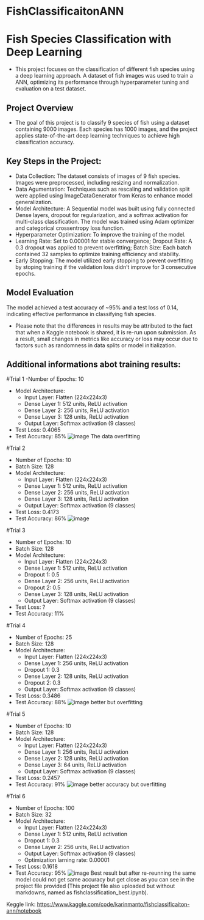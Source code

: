 # FishClassificaitonANN
# Fish Species Classification with Deep Learning
- This project focuses on the classification of different fish species using a deep learning approach. A dataset of fish images was used to train a ANN, optimizing its performance through hyperparameter tuning and evaluation on a test dataset.
## Project Overview
- The goal of this project is to classify 9 species of fish using a dataset containing 9000 images. Each species has 1000 images, and the project applies state-of-the-art deep learning techniques to achieve high classification accuracy.
## Key Steps in the Project:
- Data Collection: The dataset consists of images of 9 fish species. Images were preprocessed, including resizing and normalization.
- Data Agumentation: Techniques such as rescaling and validation split were applied using ImageDataGenerator from Keras to enhance model generalization.
- Model Architecture: A Sequential model was built using fully connected Dense layers, dropout for regularization, and a softmax activation for multi-class classification. The model was trained using Adam optimizer and categorical crossentropy loss function.
- Hyperparameter Optimization: To improve the training of the model.
- Learning Rate: Set to 0.00001 for stable convergence; Dropout Rate: A 0.3 dropout was applied to prevent overfitting; Batch Size: Each batch contained 32 samples to optimize training efficiency and stability.
- Early Stopping: The model utilized early stopping to prevent overfitting by stoping training if the validation loss didn’t improve for 3 consecutive epochs.
## Model Evaluation 
The model achieved a test accuracy of ~95% and a test loss of 0.14, indicating effective performance in classifying fish species.

- Please note that the differences in results may be attributed to the fact that when a Kaggle notebook is shared, it is re-run upon submission. As a result, small changes in metrics like accuracy or loss may occur due to factors such as randomness in data splits or model initialization.

## Additional informations abot training results:

#Trial 1
-Number of Epochs: 10
- Model Architecture:
  - Input Layer: Flatten (224x224x3)
  - Dense Layer 1: 512 units, ReLU activation
  - Dense Layer 2: 256 units, ReLU activation
  - Dense Layer 3: 128 units, ReLU activation
  - Output Layer: Softmax activation (9 classes)
- Test Loss: 0.4065
- Test Accuracy: 85%
![image](https://github.com/user-attachments/assets/742551a0-f65c-4f4c-a899-e86606b8f253)
The data overfitting

#Trial 2
- Number of Epochs: 10
- Batch Size: 128
- Model Architecture:
  - Input Layer: Flatten (224x224x3)
  - Dense Layer 1: 512 units, ReLU activation
  - Dense Layer 2: 256 units, ReLU activation
  - Dense Layer 3: 128 units, ReLU activation
  - Output Layer: Softmax activation (9 classes)
- Test Loss: 0.4173
- Test Accuracy: 86%
![image](https://github.com/user-attachments/assets/524cca7f-fcfa-4270-8a2e-fa1ec3cbcf02)

#Trial 3
- Number of Epochs: 10
- Batch Size: 128
- Model Architecture:
  - Input Layer: Flatten (224x224x3)
  - Dense Layer 1: 512 units, ReLU activation
  - Dropout 1: 0.5
  - Dense Layer 2: 256 units, ReLU activation
  - Dropout 2: 0.5
  - Dense Layer 3: 128 units, ReLU activation
  - Output Layer: Softmax activation (9 classes)
- Test Loss: ?
- Test Accuracy: 11%

#Trial 4
- Number of Epochs: 25
- Batch Size: 128
- Model Architecture:
  - Input Layer: Flatten (224x224x3)
  - Dense Layer 1: 256 units, ReLU activation
  - Dropout 1: 0.3
  - Dense Layer 2: 128 units, ReLU activation
  - Dropout 2: 0.3
  - Output Layer: Softmax activation (9 classes)
- Test Loss: 0.3486
- Test Accuracy: 88%
![image](https://github.com/user-attachments/assets/493a5ebf-5f58-4554-a409-771ca963cb7d)
better but overfitting

#Trial 5
- Number of Epochs: 10
- Batch Size: 128
- Model Architecture:
  - Input Layer: Flatten (224x224x3)
  - Dense Layer 1: 256 units, ReLU activation
  - Dense Layer 2: 128 units, ReLU activation
  - Dense Layer 3: 64 units, ReLU activation
  - Output Layer: Softmax activation (9 classes)
- Test Loss: 0.2457
- Test Accuracy: 91%
![image](https://github.com/user-attachments/assets/ed5be623-fd64-486a-9d64-a172af323bb4)
better accuracy but overfitting

#Trial 6
- Number of Epochs: 100
- Batch Size: 32
- Model Architecture:
  - Input Layer: Flatten (224x224x3)
  - Dense Layer 1: 512 units, ReLU activation
  - Dropout 1: 0.3
  - Dense Layer 2: 256 units, ReLU activation
  - Output Layer: Softmax activation (9 classes)
  - Optimization larning rate: 0.00001
- Test Loss: 0.1618
- Test Accuracy: 95%
![image](https://github.com/user-attachments/assets/009465f4-c382-4dea-9653-a65e610e0965)
Best result but after re-reunning the same model could not get same accuracy but get close as you can see in the project file provided (This project file also uploaded but without markdowns, named as fishclassification_best.ipynb).

Keggle link: https://www.kaggle.com/code/karinmanto/fishclassificaiton-ann/notebook


